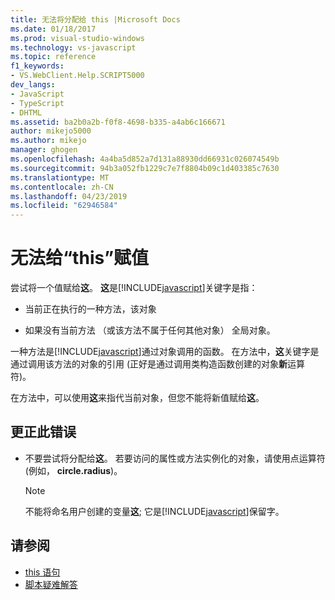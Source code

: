 ```yaml
---
title: 无法将分配给 this |Microsoft Docs
ms.date: 01/18/2017
ms.prod: visual-studio-windows
ms.technology: vs-javascript
ms.topic: reference
f1_keywords:
- VS.WebClient.Help.SCRIPT5000
dev_langs:
- JavaScript
- TypeScript
- DHTML
ms.assetid: ba2b0a2b-f0f8-4698-b335-a4ab6c166671
author: mikejo5000
ms.author: mikejo
manager: ghogen
ms.openlocfilehash: 4a4ba5d852a7d131a88930dd66931c026074549b
ms.sourcegitcommit: 94b3a052fb1229c7e7f8804b09c1d403385c7630
ms.translationtype: MT
ms.contentlocale: zh-CN
ms.lasthandoff: 04/23/2019
ms.locfileid: "62946584"
---
```

# <a name="cannot-assign-to-this"></a>无法给“this”赋值
尝试将一个值赋给**这**。 **这**是[!INCLUDE[javascript](../../javascript/includes/javascript-md.md)]关键字是指：

- 当前正在执行的一种方法，该对象

- 如果没有当前方法 （或该方法不属于任何其他对象） 全局对象。

一种方法是[!INCLUDE[javascript](../../javascript/includes/javascript-md.md)]通过对象调用的函数。 在方法中，**这**关键字是通过调用该方法的对象的引用 (正好是通过调用类构造函数创建的对象**新**运算符)。

在方法中，可以使用**这**来指代当前对象，但您不能将新值赋给**这**。

## <a name="to-correct-this-error"></a>更正此错误

- 不要尝试将分配给**这**。 若要访问的属性或方法实例化的对象，请使用点运算符 (例如， **circle.radius**)。

  > [!NOTE]
  > 不能将命名用户创建的变量**这**; 它是[!INCLUDE[javascript](../../javascript/includes/javascript-md.md)]保留字。

## <a name="see-also"></a>请参阅

- [this 语句](../../javascript/reference/this-statement-javascript.md)
- [脚本疑难解答](../../javascript/advanced/troubleshooting-your-scripts-javascript.md)